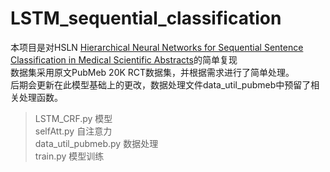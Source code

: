 # LSTM_sequential_classification
本项目是对HSLN [Hierarchical Neural Networks for Sequential Sentence Classification in Medical Scientific Abstracts](https://www.aclweb.org/anthology/D18-1349)的简单复现<br>
数据集采用原文PubMeb 20K RCT数据集，并根据需求进行了简单处理。<br>
后期会更新在此模型基础上的更改，数据处理文件data_util_pubmeb中预留了相关处理函数。<br>
>LSTM_CRF.py 模型<br>
>selfAtt.py 自注意力<br>
>data_util_pubmeb.py 数据处理<br>
>train.py 模型训练<br>
